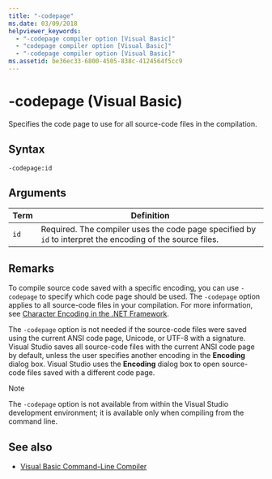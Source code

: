 ```yaml
---
title: "-codepage"
ms.date: 03/09/2018
helpviewer_keywords: 
  - "-codepage compiler option [Visual Basic]"
  - "codepage compiler option [Visual Basic]"
  - "-codepage compiler option [Visual Basic]"
ms.assetid: be36ec33-6800-4505-838c-4124564f5cc9
---
```

# -codepage (Visual Basic)
Specifies the code page to use for all source-code files in the compilation.  
  
## Syntax  
  
```console  
-codepage:id  
```  
  
## Arguments  
  
|Term|Definition|  
|---|---|  
|`id`|Required. The compiler uses the code page specified by `id` to interpret the encoding of the source files.|  
  
## Remarks  
 To compile source code saved with a specific encoding, you can use `-codepage` to specify which code page should be used. The `-codepage` option applies to all source-code files in your compilation. For more information, see [Character Encoding in the .NET Framework](../../../standard/base-types/character-encoding.md).  
  
 The `-codepage` option is not needed if the source-code files were saved using the current ANSI code page, Unicode, or UTF-8 with a signature. Visual Studio saves all source-code files with the current ANSI code page by default, unless the user specifies another encoding in the **Encoding** dialog box. Visual Studio uses the **Encoding** dialog box to open source-code files saved with a different code page.  
  
> [!NOTE]
> The `-codepage` option is not available from within the Visual Studio development environment; it is available only when compiling from the command line.  
  
## See also

- [Visual Basic Command-Line Compiler](../../../visual-basic/reference/command-line-compiler/index.md)
